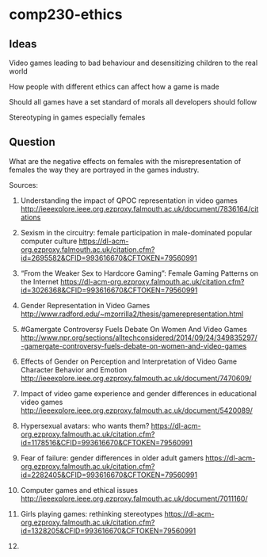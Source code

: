 # comp230-ethics
## Ideas

Video games leading to bad behaviour and desensitizing children to the real world

How people with different ethics can affect how a game is made

Should all games have a set standard of morals all developers should follow

Stereotyping in games especially females

## Question
What are the negative effects on females with the misrepresentation of females the way they are portrayed in the games industry.



Sources: 
1. Understanding the impact of QPOC representation in video games 
http://ieeexplore.ieee.org.ezproxy.falmouth.ac.uk/document/7836164/citations

2. Sexism in the circuitry: female participation in male-dominated popular computer culture
https://dl-acm-org.ezproxy.falmouth.ac.uk/citation.cfm?id=2695582&CFID=993616670&CFTOKEN=79560991

3. “From the Weaker Sex to Hardcore Gaming”: Female Gaming Patterns on the Internet
https://dl-acm-org.ezproxy.falmouth.ac.uk/citation.cfm?id=3026368&CFID=993616670&CFTOKEN=79560991

4. Gender Representation in Video Games
http://www.radford.edu/~mzorrilla2/thesis/gamerepresentation.html

5. #Gamergate Controversy Fuels Debate On Women And Video Games
http://www.npr.org/sections/alltechconsidered/2014/09/24/349835297/-gamergate-controversy-fuels-debate-on-women-and-video-games

6. Effects of Gender on Perception and Interpretation of Video Game Character Behavior and Emotion
http://ieeexplore.ieee.org.ezproxy.falmouth.ac.uk/document/7470609/

7. Impact of video game experience and gender differences in educational video games
http://ieeexplore.ieee.org.ezproxy.falmouth.ac.uk/document/5420089/

8. Hypersexual avatars: who wants them?
https://dl-acm-org.ezproxy.falmouth.ac.uk/citation.cfm?id=1178516&CFID=993616670&CFTOKEN=79560991

9. Fear of failure: gender differences in older adult gamers
https://dl-acm-org.ezproxy.falmouth.ac.uk/citation.cfm?id=2282405&CFID=993616670&CFTOKEN=79560991

10. Computer games and ethical issues
http://ieeexplore.ieee.org.ezproxy.falmouth.ac.uk/document/7011160/

11. Girls playing games: rethinking stereotypes
https://dl-acm-org.ezproxy.falmouth.ac.uk/citation.cfm?id=1328205&CFID=993616670&CFTOKEN=79560991

12.

